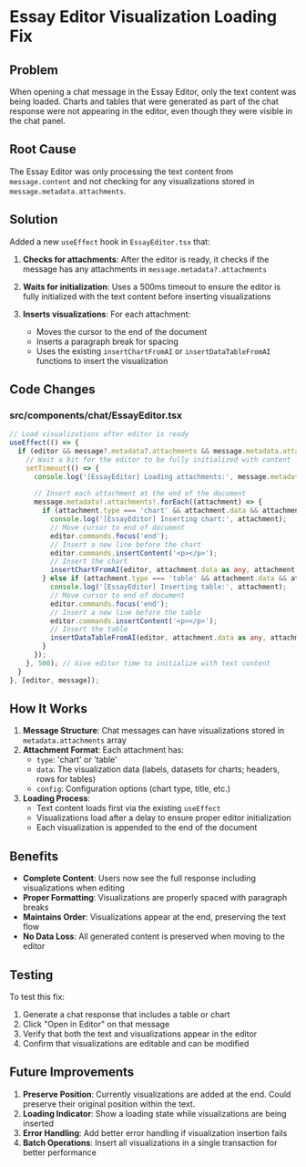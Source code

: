 # Essay Editor Visualization Loading Fix

## Problem
When opening a chat message in the Essay Editor, only the text content was being loaded. Charts and tables that were generated as part of the chat response were not appearing in the editor, even though they were visible in the chat panel.

## Root Cause
The Essay Editor was only processing the text content from `message.content` and not checking for any visualizations stored in `message.metadata.attachments`.

## Solution
Added a new `useEffect` hook in `EssayEditor.tsx` that:

1. **Checks for attachments**: After the editor is ready, it checks if the message has any attachments in `message.metadata?.attachments`

2. **Waits for initialization**: Uses a 500ms timeout to ensure the editor is fully initialized with the text content before inserting visualizations

3. **Inserts visualizations**: For each attachment:
   - Moves the cursor to the end of the document
   - Inserts a paragraph break for spacing
   - Uses the existing `insertChartFromAI` or `insertDataTableFromAI` functions to insert the visualization

## Code Changes

### src/components/chat/EssayEditor.tsx
```typescript
// Load visualizations after editor is ready
useEffect(() => {
  if (editor && message?.metadata?.attachments && message.metadata.attachments.length > 0) {
    // Wait a bit for the editor to be fully initialized with content
    setTimeout(() => {
      console.log('[EssayEditor] Loading attachments:', message.metadata!.attachments);
      
      // Insert each attachment at the end of the document
      message.metadata!.attachments!.forEach((attachment) => {
        if (attachment.type === 'chart' && attachment.data && attachment.config) {
          console.log('[EssayEditor] Inserting chart:', attachment);
          // Move cursor to end of document
          editor.commands.focus('end');
          // Insert a new line before the chart
          editor.commands.insertContent('<p></p>');
          // Insert the chart
          insertChartFromAI(editor, attachment.data as any, attachment.config as any);
        } else if (attachment.type === 'table' && attachment.data && attachment.config) {
          console.log('[EssayEditor] Inserting table:', attachment);
          // Move cursor to end of document
          editor.commands.focus('end');
          // Insert a new line before the table
          editor.commands.insertContent('<p></p>');
          // Insert the table
          insertDataTableFromAI(editor, attachment.data as any, attachment.config as any);
        }
      });
    }, 500); // Give editor time to initialize with text content
  }
}, [editor, message]);
```

## How It Works

1. **Message Structure**: Chat messages can have visualizations stored in `metadata.attachments` array
2. **Attachment Format**: Each attachment has:
   - `type`: 'chart' or 'table'
   - `data`: The visualization data (labels, datasets for charts; headers, rows for tables)
   - `config`: Configuration options (chart type, title, etc.)
3. **Loading Process**:
   - Text content loads first via the existing `useEffect`
   - Visualizations load after a delay to ensure proper editor initialization
   - Each visualization is appended to the end of the document

## Benefits

- **Complete Content**: Users now see the full response including visualizations when editing
- **Proper Formatting**: Visualizations are properly spaced with paragraph breaks
- **Maintains Order**: Visualizations appear at the end, preserving the text flow
- **No Data Loss**: All generated content is preserved when moving to the editor

## Testing

To test this fix:
1. Generate a chat response that includes a table or chart
2. Click "Open in Editor" on that message
3. Verify that both the text and visualizations appear in the editor
4. Confirm that visualizations are editable and can be modified

## Future Improvements

1. **Preserve Position**: Currently visualizations are added at the end. Could preserve their original position within the text.
2. **Loading Indicator**: Show a loading state while visualizations are being inserted
3. **Error Handling**: Add better error handling if visualization insertion fails
4. **Batch Operations**: Insert all visualizations in a single transaction for better performance
